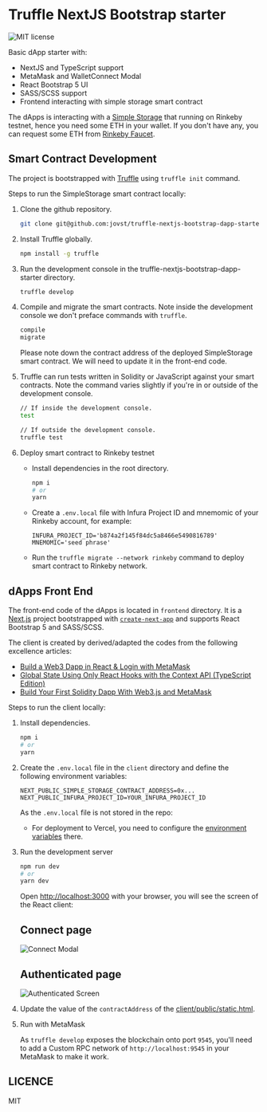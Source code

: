# Truffle NextJS Bootstrap starter
<p>
  <img alt="MIT license" src="https://img.shields.io/badge/license-MIT-blue.svg">
</p>

Basic dApp starter with:
- NextJS and TypeScript support
- MetaMask and WalletConnect Modal
- React Bootstrap 5 UI
- SASS/SCSS support
- Frontend interacting with simple storage smart contract


The dApps is interacting with a [Simple Storage](https://github.com/jovst/truffle-nextjs-bootstrap-dapp-starter/blob/main/contracts/SimpleStorage.sol) that running on Rinkeby testnet, hence you need some ETH in your wallet. If you don't have any, you can request some ETH from [Rinkeby Faucet](https://rinkebyfaucet.com/).


## Smart Contract Development
The project is bootstrapped with [Truffle](https://www.trufflesuite.com/truffle) using `truffle init` command.

Steps to run the SimpleStorage smart contract locally:
1. Clone the github repository.
    ```bash
    git clone git@github.com:jovst/truffle-nextjs-bootstrap-dapp-starter.git
    ```

2. Install Truffle globally.
    ```bash
    npm install -g truffle
    ```

3. Run the development console in the truffle-nextjs-bootstrap-dapp-starter directory.
    ```bash
    truffle develop
    ```

4. Compile and migrate the smart contracts. Note inside the development console we don't preface commands with `truffle`.
    ```bash
    compile
    migrate
    ```
   Please note down the contract address of the deployed SimpleStorage smart contract. We will need to update it in the front-end code.

5. Truffle can run tests written in Solidity or JavaScript against your smart contracts. Note the command varies slightly if you're in or outside of the development console.
    ```bash
    // If inside the development console.
    test

    // If outside the development console.
    truffle test
    ```
6. Deploy smart contract to Rinkeby testnet
    - Install dependencies in the root directory.
        ```bash
        npm i
        # or
        yarn
        ```
    - Create a `.env.local` file with Infura Project ID and mnemomic of your Rinkeby account, for example:
        ```
        INFURA_PROJECT_ID='b874a2f145f84dc5a8466e5490816789'
        MNEMOMIC='seed phrase'
        ```
    - Run the `truffle migrate --network rinkeby` command to deploy smart contract to Rinkeby network.



## dApps Front End
The front-end code of the dApps is located in `frontend` directory. It is a [Next.js](https://nextjs.org/) project bootstrapped with [`create-next-app`](https://github.com/vercel/next.js/tree/canary/packages/create-next-app) and supports React Bootstrap 5 and SASS/SCSS.

The client is created by derived/adapted the codes from the following excellence articles:
- [Build a Web3 Dapp in React & Login with MetaMask](https://dev.to/jacobedawson/build-a-web3-dapp-in-react-login-with-metamask-4chp)
- [Global State Using Only React Hooks with the Context API (TypeScript Edition)](https://javascript.plainenglish.io/global-state-using-only-react-hooks-with-the-context-api-typescript-edition-ada822fc282c)
- [Build Your First Solidity Dapp With Web3.js and MetaMask](http://blog.adnansiddiqi.me/build-your-first-solidity-dapp-with-web3-js-and-metamask/)

Steps to run the client locally:
1. Install dependencies.
    ```bash
    npm i
    # or
    yarn
    ```

2. Create the `.env.local` file in the `client` directory and define the following environment variables:
    ```
    NEXT_PUBLIC_SIMPLE_STORAGE_CONTRACT_ADDRESS=0x...
    NEXT_PUBLIC_INFURA_PROJECT_ID=YOUR_INFURA_PROJECT_ID
    ```
   As the `.env.local` file is not stored in the repo:
    - For deployment to Vercel, you need to configure the [environment variables](https://vercel.com/docs/concepts/projects/environment-variables) there.


3. Run the development server
    ```bash
    npm run dev
    # or
    yarn dev
    ```
   Open [http://localhost:3000](http://localhost:3000) with your browser, you will see the screen of the React client:
   ## Connect page
   ![Connect Modal](https://github.com/jovst/truffle-nextjs-bootstrap-dapp-starter/blob/main/frontend/public/doc/modal.png?raw=true "Connect Modal")
   ## Authenticated page
   ![Authenticated Screen](https://github.com/jovst/truffle-nextjs-bootstrap-dapp-starter/blob/main/frontend/public/doc/logged-in.png?raw=true "Logged In Screen")


3. Update the value of the `contractAddress` of the [client/public/static.html](client/public/static.html#L101).

4. Run with MetaMask

   As `truffle develop` exposes the blockchain onto port `9545`, you'll need to add a Custom RPC network of `http://localhost:9545` in your MetaMask to make it work.

## LICENCE
MIT